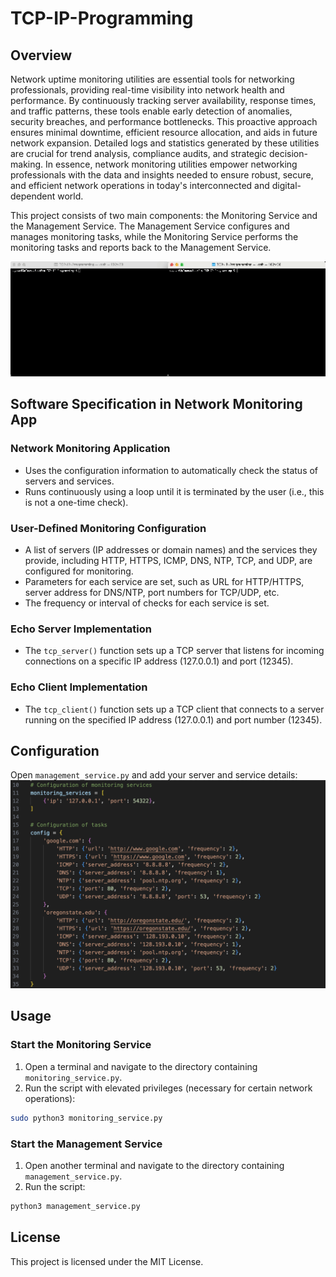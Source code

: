 # TCP-IP-Programming

## Overview

Network uptime monitoring utilities are essential tools for networking professionals, providing real-time visibility into network health and performance. By continuously tracking server availability, response times, and traffic patterns, these tools enable early detection of anomalies, security breaches, and performance bottlenecks. This proactive approach ensures minimal downtime, efficient resource allocation, and aids in future network expansion. Detailed logs and statistics generated by these utilities are crucial for trend analysis, compliance audits, and strategic decision-making. In essence, network monitoring utilities empower networking professionals with the data and insights needed to ensure robust, secure, and efficient network operations in today's interconnected and digital-dependent world.

This project consists of two main components: the Monitoring Service and the Management Service. The Management Service configures and manages monitoring tasks, while the Monitoring Service performs the monitoring tasks and reports back to the Management Service. 

<p>
  <img src="./assets/video_demo.gif" alt="Video Walkthrough" width="1300">
</p>

## Software Specification in Network Monitoring App

### Network Monitoring Application
- Uses the configuration information to automatically check the status of servers and services.
- Runs continuously using a loop until it is terminated by the user (i.e., this is not a one-time check).

### User-Defined Monitoring Configuration
- A list of servers (IP addresses or domain names) and the services they provide, including HTTP, HTTPS, ICMP, DNS, NTP, TCP, and UDP, are configured for monitoring.
- Parameters for each service are set, such as URL for HTTP/HTTPS, server address for DNS/NTP, port numbers for TCP/UDP, etc.
- The frequency or interval of checks for each service is set.

### Echo Server Implementation
- The `tcp_server()` function sets up a TCP server that listens for incoming connections on a specific IP address (127.0.0.1) and port (12345).

### Echo Client Implementation
- The `tcp_client()` function sets up a TCP client that connects to a server running on the specified IP address (127.0.0.1) and port number (12345).

## Configuration
Open `management_service.py` and add your server and service details:
![Configuration example](./assets/configuration.png)


## Usage
### Start the Monitoring Service
1. Open a terminal and navigate to the directory containing `monitoring_service.py`.
2. Run the script with elevated privileges (necessary for certain network operations):
```bash
sudo python3 monitoring_service.py
```

### Start the Management Service
1. Open another terminal and navigate to the directory containing `management_service.py`.
2. Run the script:
```bash
python3 management_service.py
```

## License
This project is licensed under the MIT License.